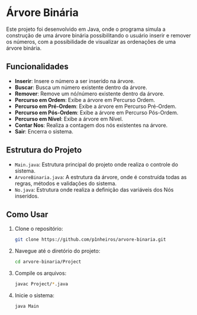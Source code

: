 # Árvore Binária
Este projeto foi desenvolvido em Java, onde o programa simula a construção de uma árvore binária possibilitando o usuário inserir e remover os números, com a possibilidade de visualizar as ordenações de uma árvore binária.

## Funcionalidades

- **Inserir**: Insere o número a ser inserido na árvore.
- **Buscar**: Busca um número existente dentro da árvore.
- **Remover**: Remove um nó/número existente dentro da árvore.
- **Percurso em Ordem**: Exibe a árvore em Percurso Ordem.
- **Percurso em Pré-Ordem**: Exibe a árvore em Percurso Pré-Ordem.
- **Percurso em Pós-Ordem**: Exibe a árvore em Percurso Pós-Ordem.
- **Percurso em Nível**: Exibe a árvore em Nível.
- **Contar Nos**: Realiza a contagem dos nós existentes na árvore.
- **Sair**: Encerra o sistema.

## Estrutura do Projeto

- `Main.java`: Estrutura principal do projeto onde realiza o controle do sistema.
- `ArvoreBinaria.java`: A estrutura da árvore, onde é construída todas as regras, métodos e validações do sistema.
- `No.java`: Estrutura onde realiza a definição das variáveis dos Nós inseridos.

## Como Usar

1. Clone o repositório:
   ```sh
   git clone https://github.com/p1nheiros/arvore-binaria.git
2. Navegue até o diretório do projeto:
   ```sh
   cd arvore-binaria/Project
3. Compile os arquivos:
   ```sh
   javac Project/*.java
4. Inicie o sistema:
   ```sh
   java Main
